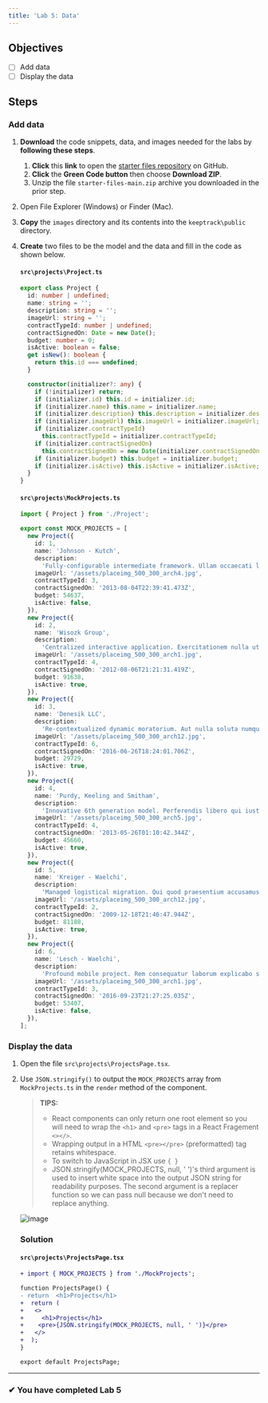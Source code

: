 ```yaml
---
title: 'Lab 5: Data'
---
```


## Objectives

- [ ] Add data
- [ ] Display the data

## Steps

### Add data

1. **Download** the code snippets, data, and images needed for the labs by **following these steps**.
   1. **Click** this **link** to open the [starter files repository](https://github.com/craigmckeachie/react-starter-files) on GitHub.
   2. **Click** the **Green Code button** then choose **Download ZIP**.
   3. Unzip the file `starter-files-main.zip` archive you downloaded in the prior step.
1. Open File Explorer (Windows) or Finder (Mac).
1. **Copy** the `images` directory and its contents into the `keeptrack\public` directory.
1. **Create** two files to be the model and the data and fill in the code as shown below.

   #### `src\projects\Project.ts`

   ```ts
   export class Project {
     id: number | undefined;
     name: string = '';
     description: string = '';
     imageUrl: string = '';
     contractTypeId: number | undefined;
     contractSignedOn: Date = new Date();
     budget: number = 0;
     isActive: boolean = false;
     get isNew(): boolean {
       return this.id === undefined;
     }

     constructor(initializer?: any) {
       if (!initializer) return;
       if (initializer.id) this.id = initializer.id;
       if (initializer.name) this.name = initializer.name;
       if (initializer.description) this.description = initializer.description;
       if (initializer.imageUrl) this.imageUrl = initializer.imageUrl;
       if (initializer.contractTypeId)
         this.contractTypeId = initializer.contractTypeId;
       if (initializer.contractSignedOn)
         this.contractSignedOn = new Date(initializer.contractSignedOn);
       if (initializer.budget) this.budget = initializer.budget;
       if (initializer.isActive) this.isActive = initializer.isActive;
     }
   }
   ```

   #### `src\projects\MockProjects.ts`

   ```ts
   import { Project } from './Project';

   export const MOCK_PROJECTS = [
     new Project({
       id: 1,
       name: 'Johnson - Kutch',
       description:
         'Fully-configurable intermediate framework. Ullam occaecati libero laudantium nihil voluptas omnis.',
       imageUrl: '/assets/placeimg_500_300_arch4.jpg',
       contractTypeId: 3,
       contractSignedOn: '2013-08-04T22:39:41.473Z',
       budget: 54637,
       isActive: false,
     }),
     new Project({
       id: 2,
       name: 'Wisozk Group',
       description:
         'Centralized interactive application. Exercitationem nulla ut ipsam vero quasi enim quos doloribus voluptatibus.',
       imageUrl: '/assets/placeimg_500_300_arch1.jpg',
       contractTypeId: 4,
       contractSignedOn: '2012-08-06T21:21:31.419Z',
       budget: 91638,
       isActive: true,
     }),
     new Project({
       id: 3,
       name: 'Denesik LLC',
       description:
         'Re-contextualized dynamic moratorium. Aut nulla soluta numquam qui dolor architecto et facere dolores.',
       imageUrl: '/assets/placeimg_500_300_arch12.jpg',
       contractTypeId: 6,
       contractSignedOn: '2016-06-26T18:24:01.706Z',
       budget: 29729,
       isActive: true,
     }),
     new Project({
       id: 4,
       name: 'Purdy, Keeling and Smitham',
       description:
         'Innovative 6th generation model. Perferendis libero qui iusto et ullam cum sint molestias vel.',
       imageUrl: '/assets/placeimg_500_300_arch5.jpg',
       contractTypeId: 4,
       contractSignedOn: '2013-05-26T01:10:42.344Z',
       budget: 45660,
       isActive: true,
     }),
     new Project({
       id: 5,
       name: 'Kreiger - Waelchi',
       description:
         'Managed logistical migration. Qui quod praesentium accusamus eos hic non error modi et.',
       imageUrl: '/assets/placeimg_500_300_arch12.jpg',
       contractTypeId: 2,
       contractSignedOn: '2009-12-18T21:46:47.944Z',
       budget: 81188,
       isActive: true,
     }),
     new Project({
       id: 6,
       name: 'Lesch - Waelchi',
       description:
         'Profound mobile project. Rem consequatur laborum explicabo sint odit et illo voluptas expedita.',
       imageUrl: '/assets/placeimg_500_300_arch1.jpg',
       contractTypeId: 3,
       contractSignedOn: '2016-09-23T21:27:25.035Z',
       budget: 53407,
       isActive: false,
     }),
   ];
   ```

### Display the data

1. Open the file `src\projects\ProjectsPage.tsx`.
2. Use `JSON.stringify()` to output the `MOCK_PROJECTS` array from `MockProjects.ts` in the `render` method of the component.

   > **TIPS:**
   >
   > - React components can only return one root element so you will need to wrap the `<h1>` and `<pre>` tags in a React Fragement `<></>`.
   > - Wrapping output in a HTML `<pre></pre>` (preformatted) tag retains whitespace.
   > - To switch to JavaScript in JSX use `{ }`
   > - JSON.stringify(MOCK_PROJECTS, null, ' ')'s third argument is used to insert white space into the output JSON string for readability purposes.
   >   The second argument is a replacer function so we can pass null because we don't need to replace anything.

   ![image](https://user-images.githubusercontent.com/1474579/64889510-85efa380-d63b-11e9-8dc5-86f6dce8cec2.png)

   ### Solution

   #### `src\projects\ProjectsPage.tsx`

   ```diff
   + import { MOCK_PROJECTS } from './MockProjects';

   function ProjectsPage() {
   - return  <h1>Projects</h1>
   +  return (
   +   <>
   +     <h1>Projects</h1>
   +    <pre>{JSON.stringify(MOCK_PROJECTS, null, ' ')}</pre>
   +   </>
   +  );
   }

   export default ProjectsPage;
   ```

---

### &#10004; You have completed Lab 5

